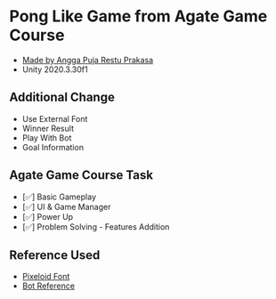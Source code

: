 # Pong Like Game from Agate Game Course

- [Made by Angga Puja Restu Prakasa](https://github.com/kierskies)
- Unity 2020.3.30f1

## Additional Change
- Use External Font
- Winner Result
- Play With Bot
- Goal Information

## Agate Game Course Task
- [:white_check_mark:] Basic Gameplay
- [:white_check_mark:] UI & Game Manager
- [:white_check_mark:] Power Up
- [:white_check_mark:] Problem Solving - Features Addition

## Reference Used
- [Pixeloid Font](https://www.fontspace.com/pixeloid-font-f69232)
- [Bot Reference](https://forum.unity.com/threads/scripting-ai-for-2d-pong-game.229226/)